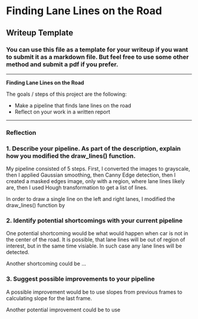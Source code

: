 # **Finding Lane Lines on the Road** 

## Writeup Template

### You can use this file as a template for your writeup if you want to submit it as a markdown file. But feel free to use some other method and submit a pdf if you prefer.

---

**Finding Lane Lines on the Road**

The goals / steps of this project are the following:
* Make a pipeline that finds lane lines on the road
* Reflect on your work in a written report


[//]: # (Image References)

[image1]: ./examples/grayscale.jpg "Grayscale"

---

### Reflection

### 1. Describe your pipeline. As part of the description, explain how you modified the draw_lines() function.

My pipeline consisted of 5 steps. First, I converted the images to grayscale, then I applied Gaussian smoothing,  then Canny Edge detection, then I created a masked edges image, only with a region, where lane lines likely are, then I used  Hough transformation to get a list of lines.

In order to draw a single line on the left and right lanes, I modified the draw_lines() function by 




### 2. Identify potential shortcomings with your current pipeline


One potential shortcoming would be what would happen when car is not in the center of the road. It is possible, that lane lines will be out of region of interest, but in the same time visiable. In such case any lane lines will be detected. 

Another shortcoming could be ...


### 3. Suggest possible improvements to your pipeline

A possible improvement would be to use slopes from previous frames to calculating slope for the last frame.

Another potential improvement could be to use 
